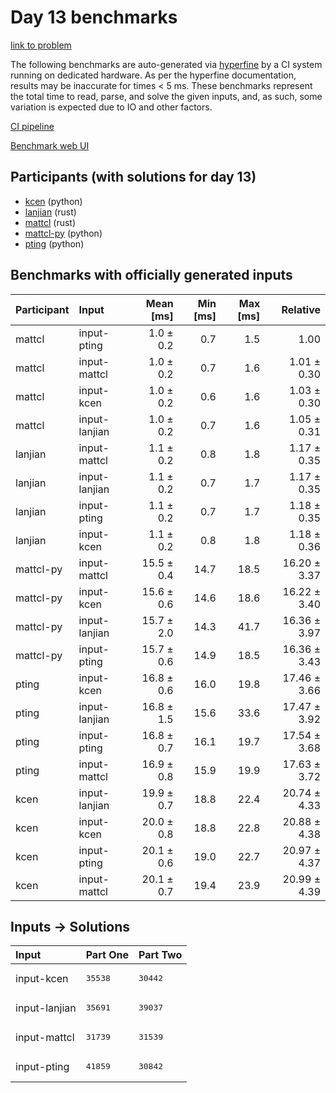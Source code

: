 # Day 13 benchmarks

[link to problem](https://adventofcode.com/2023/day/13)

The following benchmarks are auto-generated via
[hyperfine](https://github.com/sharkdp/hyperfine) by a CI system running on
dedicated hardware. As per the hyperfine documentation, results may be
inaccurate for times < 5 ms. These benchmarks represent the total time to read,
parse, and solve the given inputs, and, as such, some variation is expected due
to IO and other factors.

[CI pipeline](http://ci.papercode.net:8080/teams/main/pipelines/aoc2023)

[Benchmark web UI](https://aoc.ancalagon.black)


## Participants (with solutions for day 13)

- [kcen](https://github.com/kcen/aoc2023) (python)
- [lanjian](https://github.com/lanjian/aoc-2023) (rust)
- [mattcl](https://github.com/mattcl/aoc2023) (rust)
- [mattcl-py](https://github.com/mattcl/aoc2023-py) (python)
- [pting](https://github.com/pting/aoc2023) (python)


## Benchmarks with officially generated inputs

| Participant | Input | Mean [ms] | Min [ms] | Max [ms] | Relative |
|:---|:---|---:|---:|---:|---:|
| mattcl | input-pting | 1.0 ± 0.2 | 0.7 | 1.5 | 1.00 |
| mattcl | input-mattcl | 1.0 ± 0.2 | 0.7 | 1.6 | 1.01 ± 0.30 |
| mattcl | input-kcen | 1.0 ± 0.2 | 0.6 | 1.6 | 1.03 ± 0.30 |
| mattcl | input-lanjian | 1.0 ± 0.2 | 0.7 | 1.6 | 1.05 ± 0.31 |
| lanjian | input-mattcl | 1.1 ± 0.2 | 0.8 | 1.8 | 1.17 ± 0.35 |
| lanjian | input-lanjian | 1.1 ± 0.2 | 0.7 | 1.7 | 1.17 ± 0.35 |
| lanjian | input-pting | 1.1 ± 0.2 | 0.7 | 1.7 | 1.18 ± 0.35 |
| lanjian | input-kcen | 1.1 ± 0.2 | 0.8 | 1.8 | 1.18 ± 0.36 |
| mattcl-py | input-mattcl | 15.5 ± 0.4 | 14.7 | 18.5 | 16.20 ± 3.37 |
| mattcl-py | input-kcen | 15.6 ± 0.6 | 14.6 | 18.6 | 16.22 ± 3.40 |
| mattcl-py | input-lanjian | 15.7 ± 2.0 | 14.3 | 41.7 | 16.36 ± 3.97 |
| mattcl-py | input-pting | 15.7 ± 0.6 | 14.9 | 18.5 | 16.36 ± 3.43 |
| pting | input-kcen | 16.8 ± 0.6 | 16.0 | 19.8 | 17.46 ± 3.66 |
| pting | input-lanjian | 16.8 ± 1.5 | 15.6 | 33.6 | 17.47 ± 3.92 |
| pting | input-pting | 16.8 ± 0.7 | 16.1 | 19.7 | 17.54 ± 3.68 |
| pting | input-mattcl | 16.9 ± 0.8 | 15.9 | 19.9 | 17.63 ± 3.72 |
| kcen | input-lanjian | 19.9 ± 0.7 | 18.8 | 22.4 | 20.74 ± 4.33 |
| kcen | input-kcen | 20.0 ± 0.8 | 18.8 | 22.8 | 20.88 ± 4.38 |
| kcen | input-pting | 20.1 ± 0.6 | 19.0 | 22.7 | 20.97 ± 4.37 |
| kcen | input-mattcl | 20.1 ± 0.7 | 19.4 | 23.9 | 20.99 ± 4.39 |


## Inputs -> Solutions

| Input | Part One | Part Two |
|:---|:---|:---|
|input-kcen|<pre>35538</pre>|<pre>30442</pre>|
|input-lanjian|<pre>35691</pre>|<pre>39037</pre>|
|input-mattcl|<pre>31739</pre>|<pre>31539</pre>|
|input-pting|<pre>41859</pre>|<pre>30842</pre>|